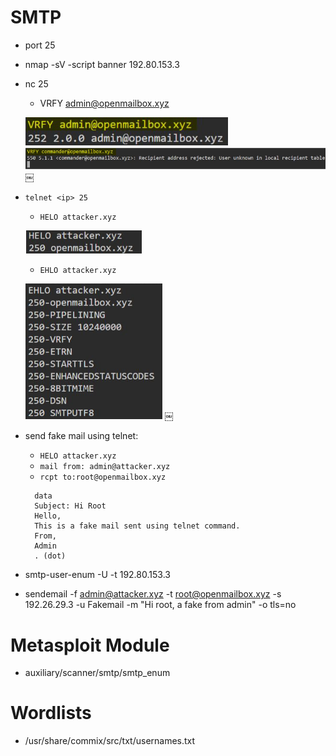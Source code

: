 # SMTP

- port 25
- nmap -sV -script banner 192.80.153.3
- nc <ip> 25
	- VRFY admin@openmailbox.xyz

	![SMTP VRFY output 1](./images/smtp-01.png)
	![SMTP VRFY output 2](./images/smtp-02.png)
	  ￼
- `telnet <ip> 25`
	- `HELO attacker.xyz`

	![SMTP HELO output](./images/smtp-03.png)

	- `EHLO attacker.xyz`
	
	![SMTP EHLO output](./images/smtp-04.png)
	  ￼
- send fake mail using telnet:
	- `HELO attacker.xyz`
	- `mail from: admin@attacker.xyz`
	- `rcpt to:root@openmailbox.xyz` 
	``` 
	  data
	  Subject: Hi Root
	  Hello,
	  This is a fake mail sent using telnet command.
	  From,
	  Admin
	  . (dot)
	```

- smtp-user-enum -U <userlist> -t 192.80.153.3
- sendemail -f admin@attacker.xyz -t root@openmailbox.xyz -s 192.26.29.3 -u Fakemail -m "Hi root, a fake from admin" -o tls=no

# Metasploit Module

- auxiliary/scanner/smtp/smtp_enum

# Wordlists

- /usr/share/commix/src/txt/usernames.txt